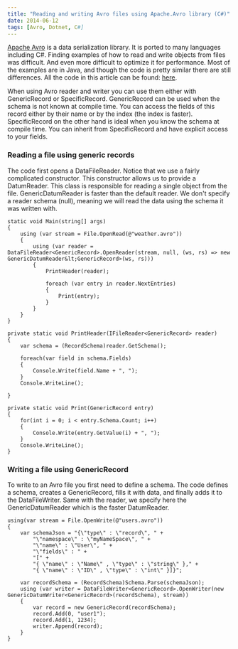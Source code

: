 ```yaml
---
title: "Reading and writing Avro files using Apache.Avro library (C#)"
date: 2014-06-12
tags: [Avro, Dotnet, C#]
---
```

<a href="https://github.com/apache/avro">Apache Avro</a> is a data
  serialization library. It is ported to many languages including C#. Finding examples of how to read and write objects from files was difficult. And even more difficult to optimize it for performance. Most of the examples are in Java, and though the code is pretty similar there are still differences. All the code in this article can be found: <a href="https://github.com/yanivru/AvroExamples">here</a>.

When using Avro reader and writer you can use them either with GenericRecord or SpecificRecord. GenericRecord can be used when the schema is not known at compile time. You can access the fields of this record either by their name or by the index (the index is faster). SpecificRecord on the other hand is ideal when you know the schema at compile time. You can inherit from SpecificRecord and have explicit access to your fields.

<h3>Reading a file using generic records</h3>
The code first opens a DataFileReader. Notice that we use a fairly complicated constructor. This constructor allows us to provide a DatumReader. This class is responsible for reading a single object from the file. GenericDatumReader is faster than the default reader. We don't specify a reader schema (null), meaning we will read the data using the schema it was written with.

    static void Main(string[] args)
    {
        using (var stream = File.OpenRead(@"weather.avro"))
        {
            using (var reader = DataFileReader<GenericRecord>.OpenReader(stream, null, (ws, rs) => new GenericDatumReader&lt;GenericRecord>(ws, rs)))
            {
                PrintHeader(reader);
    
                foreach (var entry in reader.NextEntries)
                {
                    Print(entry);
                }
            }
        }
    }
  
    private static void PrintHeader(IFileReader<GenericRecord> reader)
    {
        var schema = (RecordSchema)reader.GetSchema();
    
        foreach(var field in schema.Fields)
        {
            Console.Write(field.Name + ", ");
        }
        Console.WriteLine();
    
    }
    
    private static void Print(GenericRecord entry)
    {
        for(int i = 0; i < entry.Schema.Count; i++)
        {
            Console.Write(entry.GetValue(i) + ", ");
        }
        Console.WriteLine();
    }

<h3>Writing a file using GenericRecord</h3>
To write to an Avro file you first need to define a schema. The code defines a schema, creates a GenericRecord, fills it with data, and finally adds it to the DataFileWriter. Same with the reader, we specify here the GenericDatumReader which is the faster DatumReader.</div>

    using(var stream = File.OpenWrite(@"users.avro"))
    {
        var schemaJson = "{\"type\" : \"record\", " +
            "\"namespace\" : \"myNameSpace\", " +
            "\"name\" : \"User\", " +
            "\"fields\" : " +
            "[" +
            "{ \"name\" : \"Name\" , \"type\" : \"string\" }," +
            "{ \"name\" : \"ID\" , \"type\" : \"int\" }]}";
    
        var recordSchema = (RecordSchema)Schema.Parse(schemaJson);
        using (var writer = DataFileWriter<GenericRecord>.OpenWriter(new GenericDatumWriter<GenericRecord>(recordSchema), stream))
        {
            var record = new GenericRecord(recordSchema);
            record.Add(0, "user1");
            record.Add(1, 1234);
            writer.Append(record);
        }
    }
